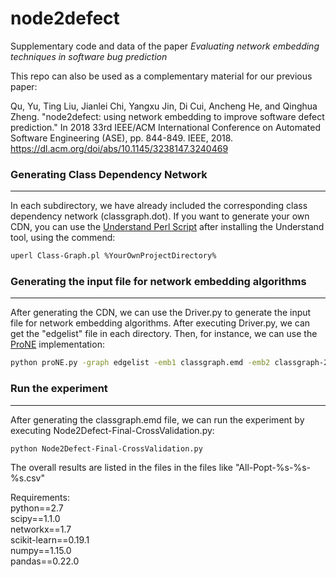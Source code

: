 # node2defect
Supplementary code and data of the paper *Evaluating network embedding techniques in software bug prediction*

This repo can also be used as a complementary material for our previous paper:

Qu, Yu, Ting Liu, Jianlei Chi, Yangxu Jin, Di Cui, Ancheng He, and Qinghua Zheng. "node2defect: using network embedding to improve software defect prediction." In 2018 33rd IEEE/ACM International Conference on Automated Software Engineering (ASE), pp. 844-849. IEEE, 2018. https://dl.acm.org/doi/abs/10.1145/3238147.3240469

### Generating Class Dependency Network
---
In each subdirectory, we have already included the corresponding class dependency network (classgraph.dot). If you want to generate your own CDN, you can use the [Understand Perl Script](https://www.scitools.com/documents/manuals/pdf/understand_api.pdf) after installing the Understand tool, using the commend:
```bash
uperl Class-Graph.pl %YourOwnProjectDirectory%
```
### Generating the input file for network embedding algorithms
---
After generating the CDN, we can use the Driver.py to generate the input file for network embedding algorithms. After executing Driver.py, we can get the "edgelist" file in each directory. Then, for instance, we can use the [ProNE](https://github.com/THUDM/ProNE) implementation:
```bash
python proNE.py -graph edgelist -emb1 classgraph.emd -emb2 classgraph-2.emd -dimension 32 -step 10 -theta 0.5 -mu 0.2
```
### Run the experiment
---
After generating the classgraph.emd file, we can run the experiment by executing Node2Defect-Final-CrossValidation.py:
```bash
python Node2Defect-Final-CrossValidation.py
```
The overall results are listed in the files in the files like "All-Popt-%s-%s-%s.csv"


Requirements:  
python==2.7  
scipy==1.1.0  
networkx==1.7  
scikit-learn==0.19.1  
numpy==1.15.0  
pandas==0.22.0  
